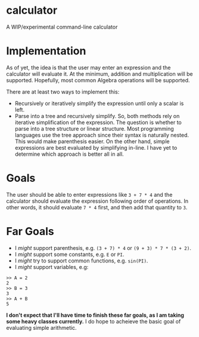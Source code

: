 # calculator
A WIP/experimental command-line calculator

# Implementation
As of yet, the idea is that the user may enter an expression and the calculator will evaluate it.
At the minimum, addition and multiplication will be supported. Hopefully, most common Algebra operations will be supported.

There are at least two ways to implement this:
* Recursively or iteratively simplify the expression until only a scalar is left.
* Parse into a tree and recursively simplify.
So, both methods rely on iterative simplification of the expression. The question is whether to parse into a tree structure or linear structure. Most programming languages use the tree approach since their syntax is naturally nested. This would make parenthesis easier. On the other hand, simple expressions are best evaluated by simplifying in-line. I have yet to determine which approach is better all in all.

# Goals
The user should be able to enter expressions like ``3 + 7 * 4`` and the calculator should evaluate the expression following order of operations. In other words, it should evaluate ``7 * 4`` first, and then add that quantity to ``3``.

# Far Goals
* I *might* support parenthesis, e.g. ``(3 + 7) * 4`` or ``(9 + 3) * 7 * (3 + 2)``.
* I *might* support some constants, e.g. ``E`` or ``PI``.
* I *might* try to support common functions, e.g. ``sin(PI)``.
* I *might* support variables, e.g:
```
>> A = 2
2
>> B = 3
3
>> A + B
5
```

**I don't expect that I'll have time to finish these far goals, as I am taking some heavy classes currently.** I do hope to acheieve the basic goal of evaluating simple arithmetic.
